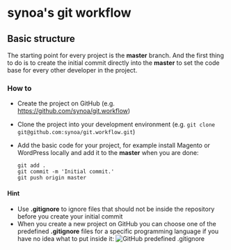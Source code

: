 # synoa's git workflow

## Basic structure

The starting point for every project is the **master** branch. And the first thing to do is to create the initial commit directly into the **master** to set the code base for every other developer in the project.

### How to

* Create the project on GitHub (e.g. https://github.com/synoa/git.workflow)
* Clone the project into your development environment (e.g. ```git clone git@github.com:synoa/git.workflow.git```)
* Add the basic code for your project, for example install Magento or WordPress locally and add it to the **master** when you are done:
  
  ```
  git add .
  git commit -m 'Initial commit.'
  git push origin master
  ```

#### Hint

* Use **.gitignore** to ignore files that should not be inside the repository before you create your initial commit
* When you create a new project on GitHub you can choose one of the predefined **.gitignore** files for a specific programming language if you have no idea what to put inside it:
  ![GitHub predefined .gitignore]()
